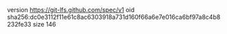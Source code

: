 version https://git-lfs.github.com/spec/v1
oid sha256:dc0e3112f11e61c8ac6303918a731d160f66a6e7e016ca6bf97a8c4b8232fe33
size 146
